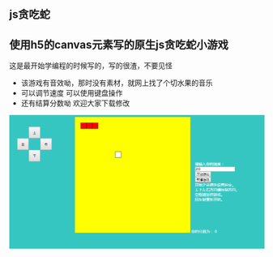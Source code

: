 ﻿## js贪吃蛇


## 使用h5的canvas元素写的原生js贪吃蛇小游戏

这是最开始学编程的时候写的，写的很渣，不要见怪

*  该游戏有音效呦，那时没有素材，就网上找了个切水果的音乐
*  可以调节速度 可以使用键盘操作 
*  还有结算分数呦  欢迎大家下载修改

![demo](https://github.com/canvaslh/game/blob/master/demo.png?raw=true "效果图")  


